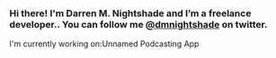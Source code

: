 ### Hi there! I'm Darren M. Nightshade and I’m a freelance developer.. You can follow me [@dmnightshade](https://twitter.com/dmnightshade) on twitter.
I'm currently working on:Unnamed Podcasting App

<!--
**dmnightshade/dmnightshade** is a ✨ _special_ ✨ repository because its `README.md` (this file) appears on your GitHub profile.
or watch my dev blogs on [Twitch](https://twitch.tv/nightshadedev) or [Youtube](https://www.youtube.com/channel/UCkPAvYJDxIr8ECM1SSo-hdg)

Here are some ideas to get you started:

- 🔭 I’m currently working on ...
- 🌱 I’m currently learning ...
- 👯 I’m looking to collaborate on ...
- 🤔 I’m looking for help with ...
- 💬 Ask me about ...
- 📫 How to reach me: ...
- 😄 Pronouns: ...
- ⚡ Fun fact: ...
-->
